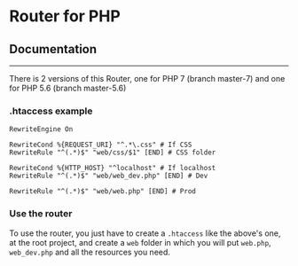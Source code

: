 # Router for PHP

## Documentation
---------------

There is 2 versions of this Router, one for PHP 7 (branch master-7) and one for PHP 5.6 (branch master-5.6)

### .htaccess example
```htaccess
RewriteEngine On

RewriteCond %{REQUEST_URI} "^.*\.css" # If CSS
RewriteRule "^(.*)$" "web/css/$1" [END] # CSS folder

RewriteCond %{HTTP_HOST} "^localhost" # If localhost
RewriteRule "^(.*)$" "web/web_dev.php" [END] # Dev

RewriteRule "^(.*)$" "web/web.php" [END] # Prod
```

### Use the router

To use the router, you just have to create a `.htaccess` like the above's one, at the root project, and create a `web` folder in which you will put `web.php`, `web_dev.php` and all the resources you need.
